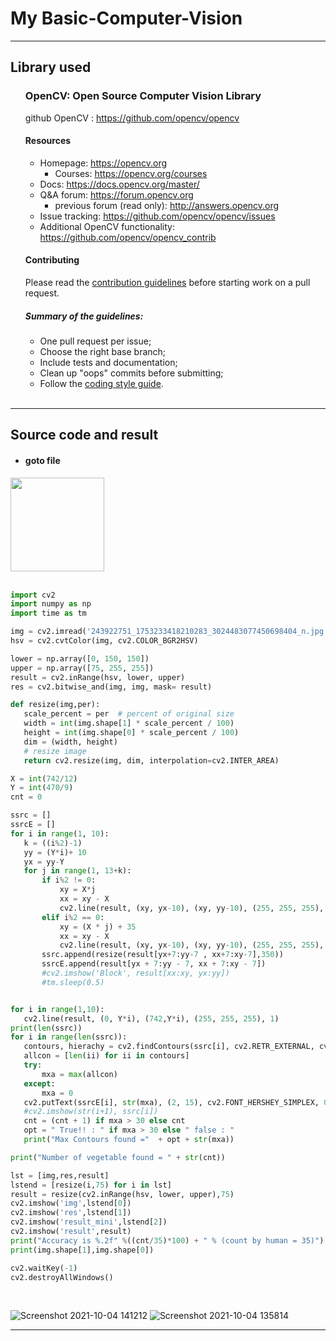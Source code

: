 # My Basic-Computer-Vision
<hr>

## Library used
<ul>
  
### OpenCV: Open Source Computer Vision Library 
github OpenCV : <https://github.com/opencv/opencv>

#### Resources

* Homepage: <https://opencv.org>
  * Courses: <https://opencv.org/courses>
* Docs: <https://docs.opencv.org/master/>
* Q&A forum: <https://forum.opencv.org>
  * previous forum (read only): <http://answers.opencv.org>
* Issue tracking: <https://github.com/opencv/opencv/issues>
* Additional OpenCV functionality: <https://github.com/opencv/opencv_contrib> 


#### Contributing

Please read the [contribution guidelines](https://github.com/opencv/opencv/wiki/How_to_contribute) before starting work on a pull request.

##### Summary of the guidelines:

* One pull request per issue;
* Choose the right base branch;
* Include tests and documentation;
* Clean up "oops" commits before submitting;
* Follow the [coding style guide](https://github.com/opencv/opencv/wiki/Coding_Style_Guide).
<br>
</ul>
<hr>
  
## Source code and result

- <h4>goto file</h4>
<a href = "https://github.com/boss2546th/Basic-Computer-Vision/blob/main/pythonProject3/imread.py">
  <img src = "https://user-images.githubusercontent.com/61747927/143782748-b06790c1-b42c-4496-acb4-34e3d5d691cc.png" width = 150px>
</a> 
<br>
<br>
  
 ```python
import cv2
import numpy as np
import time as tm

img = cv2.imread('243922751_1753233418210283_3024483077450698404_n.jpg')
hsv = cv2.cvtColor(img, cv2.COLOR_BGR2HSV)

lower = np.array([0, 150, 150])
upper = np.array([75, 255, 255])
result = cv2.inRange(hsv, lower, upper)
res = cv2.bitwise_and(img, img, mask= result)

def resize(img,per):
    scale_percent = per  # percent of original size
    width = int(img.shape[1] * scale_percent / 100)
    height = int(img.shape[0] * scale_percent / 100)
    dim = (width, height)
    # resize image
    return cv2.resize(img, dim, interpolation=cv2.INTER_AREA)

X = int(742/12)
Y = int(470/9)
cnt = 0

ssrc = []
ssrcE = []
for i in range(1, 10):
    k = ((i%2)-1)
    yy = (Y*i)+ 10
    yx = yy-Y
    for j in range(1, 13+k):
        if i%2 != 0:
            xy = X*j
            xx = xy - X
            cv2.line(result, (xy, yx-10), (xy, yy-10), (255, 255, 255), 1)
        elif i%2 == 0:
            xy = (X * j) + 35
            xx = xy - X
            cv2.line(result, (xy, yx-10), (xy, yy-10), (255, 255, 255), 1)
        ssrc.append(resize(result[yx+7:yy-7 , xx+7:xy-7],350))
        ssrcE.append(result[yx + 7:yy - 7, xx + 7:xy - 7])
        #cv2.imshow('Block', result[xx:xy, yx:yy])
        #tm.sleep(0.5)


for i in range(1,10):
    cv2.line(result, (0, Y*i), (742,Y*i), (255, 255, 255), 1)
print(len(ssrc))
for i in range(len(ssrc)):
    contours, hierachy = cv2.findContours(ssrc[i], cv2.RETR_EXTERNAL, cv2.CHAIN_APPROX_SIMPLE)
    allcon = [len(ii) for ii in contours]
    try:
        mxa = max(allcon)
    except:
        mxa = 0
    cv2.putText(ssrcE[i], str(mxa), (2, 15), cv2.FONT_HERSHEY_SIMPLEX, 0.5, (90, 0, 0), 2, cv2.LINE_AA)
    #cv2.imshow(str(i+1), ssrc[i])
    cnt = (cnt + 1) if mxa > 30 else cnt
    opt = " True!! : " if mxa > 30 else " false : "
    print("Max Contours found ="  + opt + str(mxa))

print("Number of vegetable found = " + str(cnt))

lst = [img,res,result]
lstend = [resize(i,75) for i in lst]
result = resize(cv2.inRange(hsv, lower, upper),75)
cv2.imshow('img',lstend[0])
cv2.imshow('res',lstend[1])
cv2.imshow('result_mini',lstend[2])
cv2.imshow('result',result)
print("Accuracy is %.2f" %((cnt/35)*100) + " % (count by human = 35)")
print(img.shape[1],img.shape[0])

cv2.waitKey(-1)
cv2.destroyAllWindows()
 ```
 
<br>

![Screenshot 2021-10-04 141212](https://user-images.githubusercontent.com/61747927/142733487-8cdbfd08-7d52-42ca-92a9-cd356541dfd5.jpg)
![Screenshot 2021-10-04 135814](https://user-images.githubusercontent.com/61747927/143809909-6336e377-ebd5-47c0-be1e-f0af7c0a7a6c.jpg)

  <hr>
